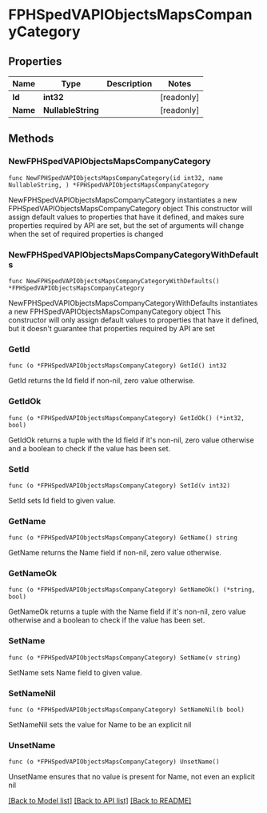 # FPHSpedVAPIObjectsMapsCompanyCategory

## Properties

Name | Type | Description | Notes
------------ | ------------- | ------------- | -------------
**Id** | **int32** |  | [readonly] 
**Name** | **NullableString** |  | [readonly] 

## Methods

### NewFPHSpedVAPIObjectsMapsCompanyCategory

`func NewFPHSpedVAPIObjectsMapsCompanyCategory(id int32, name NullableString, ) *FPHSpedVAPIObjectsMapsCompanyCategory`

NewFPHSpedVAPIObjectsMapsCompanyCategory instantiates a new FPHSpedVAPIObjectsMapsCompanyCategory object
This constructor will assign default values to properties that have it defined,
and makes sure properties required by API are set, but the set of arguments
will change when the set of required properties is changed

### NewFPHSpedVAPIObjectsMapsCompanyCategoryWithDefaults

`func NewFPHSpedVAPIObjectsMapsCompanyCategoryWithDefaults() *FPHSpedVAPIObjectsMapsCompanyCategory`

NewFPHSpedVAPIObjectsMapsCompanyCategoryWithDefaults instantiates a new FPHSpedVAPIObjectsMapsCompanyCategory object
This constructor will only assign default values to properties that have it defined,
but it doesn't guarantee that properties required by API are set

### GetId

`func (o *FPHSpedVAPIObjectsMapsCompanyCategory) GetId() int32`

GetId returns the Id field if non-nil, zero value otherwise.

### GetIdOk

`func (o *FPHSpedVAPIObjectsMapsCompanyCategory) GetIdOk() (*int32, bool)`

GetIdOk returns a tuple with the Id field if it's non-nil, zero value otherwise
and a boolean to check if the value has been set.

### SetId

`func (o *FPHSpedVAPIObjectsMapsCompanyCategory) SetId(v int32)`

SetId sets Id field to given value.


### GetName

`func (o *FPHSpedVAPIObjectsMapsCompanyCategory) GetName() string`

GetName returns the Name field if non-nil, zero value otherwise.

### GetNameOk

`func (o *FPHSpedVAPIObjectsMapsCompanyCategory) GetNameOk() (*string, bool)`

GetNameOk returns a tuple with the Name field if it's non-nil, zero value otherwise
and a boolean to check if the value has been set.

### SetName

`func (o *FPHSpedVAPIObjectsMapsCompanyCategory) SetName(v string)`

SetName sets Name field to given value.


### SetNameNil

`func (o *FPHSpedVAPIObjectsMapsCompanyCategory) SetNameNil(b bool)`

 SetNameNil sets the value for Name to be an explicit nil

### UnsetName
`func (o *FPHSpedVAPIObjectsMapsCompanyCategory) UnsetName()`

UnsetName ensures that no value is present for Name, not even an explicit nil

[[Back to Model list]](../README.md#documentation-for-models) [[Back to API list]](../README.md#documentation-for-api-endpoints) [[Back to README]](../README.md)


